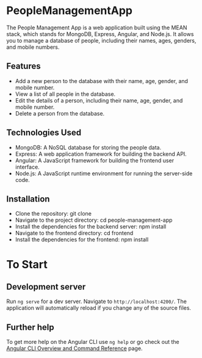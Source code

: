 # PeopleManagementApp

The People Management App is a web application built using the MEAN stack, which stands for MongoDB, Express, Angular, and Node.js. It allows you to manage a database of people, including their names, ages, genders, and mobile numbers.

## Features
- Add a new person to the database with their name, age, gender, and mobile number.
- View a list of all people in the database.
- Edit the details of a person, including their name, age, gender, and mobile number.
- Delete a person from the database.

## Technologies Used
- MongoDB: A NoSQL database for storing the people data.
- Express: A web application framework for building the backend API.
- Angular: A JavaScript framework for building the frontend user interface.
- Node.js: A JavaScript runtime environment for running the server-side code.

## Installation

- Clone the repository: git clone <repository-url>
- Navigate to the project directory: cd people-management-app
- Install the dependencies for the backend server: npm install
- Navigate to the frontend directory: cd frontend
- Install the dependencies for the frontend: npm install

# To Start


## Development server

Run `ng serve` for a dev server. Navigate to `http://localhost:4200/`. The application will automatically reload if you change any of the source files.

## Further help

To get more help on the Angular CLI use `ng help` or go check out the [Angular CLI Overview and Command Reference](https://angular.io/cli) page.

